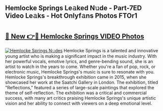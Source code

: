 ## Hemlocke Springs Le𝚊ked N𝚞de - Part-7ED Video Le𝚊ks - Hot Onlyf𝚊ns Photos FTOr1

# <h2><a href="http://ab83021.deff.icu/?id=Hemlocke+Springs">🔗 New 👉🔴 Hemlocke Springs VIDEO Photos</a></h2>

[![Hemlocke Springs N𝚞des](https://i.imgur.com/rIISA9y.gif)](http://ab83021.deff.icu/?id=Hemlocke+Springs)
Hemlocke Springs is a talented and innovative young artist who is making a significant impact in the music industry. With her powerful vocals, emotive lyrics, and genre-bending sound, she is an artist to watch in the years to come. Whether you're a fan of pop, rock, or electronic music, Hemlocke Springs's music is sure to resonate with you. Hemlocke Springs's breakthrough exhibition came in 2015, when she showcased her work at the Saatchi Gallery in London. The exhibition, titled "Reflections," featured a series of large-scale paintings that explored the theme of self-reflection. The exhibition was a critical and commercial success, with many art critics praising Hemlocke Springs's unique artistic vision and her ability to connect with viewers on a deep emotional level.
